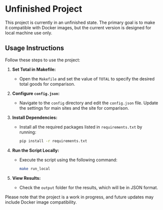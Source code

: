 # Unfinished Project

This project is currently in an unfinished state. The primary goal is to make it compatible with Docker images, but the current version is designed for local machine use only.

## Usage Instructions

Follow these steps to use the project:

1. **Set Total in Makefile:**
   - Open the `Makefile` and set the value of `TOTAL` to specify the desired total goods for comparison.

2. **Configure `config.json`:**
   - Navigate to the `config` directory and edit the `config.json` file. Update the settings for main sites and the site for comparison.

3. **Install Dependencies:**
   - Install all the required packages listed in `requirements.txt` by running:
     ```bash
     pip install -r requirements.txt
     ```

4. **Run the Script Locally:**
   - Execute the script using the following command:
     ```bash
     make run_local
     ```

5. **View Results:**
   - Check the `output` folder for the results, which will be in JSON format.

Please note that the project is a work in progress, and future updates may include Docker image compatibility.
